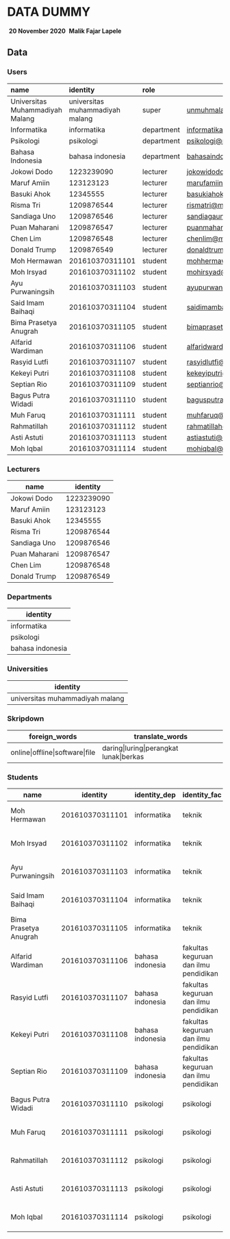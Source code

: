 # DATA DUMMY

​																								**20 November 2020**
​																											 **Malik Fajar Lapele**

## Data

### Users

| name                            | identity                        | role       | email                         | password               |
| :------------------------------ | :------------------------------ | :--------- | ----------------------------- | ---------------------- |
| Universitas Muhammadiyah Malang | universitas muhammadiyah malang | super      | unmuhmalang@mail.devs         | unmuhmalang123         |
| Informatika                     | informatika                     | department | informatika@mail.devs         | informatika123         |
| Psikologi                       | psikologi                       | department | psikologi@mail.devs           | psikologi123           |
| Bahasa Indonesia                | bahasa indonesia                | department | bahasaindonesia@mail.devs     | bahasaindonesia123     |
| Jokowi Dodo                     | 1223239090                      | lecturer   | jokowidodo@mail.devs          | jokowidodo123          |
| Maruf Amiin                     | 123123123                       | lecturer   | marufamiin@mail.devs          | marufamiin123          |
| Basuki Ahok                     | 12345555                        | lecturer   | basukiahok@mail.devs          | basukiahok123          |
| Risma Tri                       | 1209876544                      | lecturer   | rismatri@mail.devs            | rismatri123            |
| Sandiaga Uno                    | 1209876546                      | lecturer   | sandiagauno@mail.devs         | sandiagauno123         |
| Puan Maharani                   | 1209876547                      | lecturer   | puanmaharani@mail.devs        | puanmaharani123        |
| Chen Lim                        | 1209876548                      | lecturer   | chenlim@mail.devs             | chenlim123             |
| Donald Trump                    | 1209876549                      | lecturer   | donaldtrump@mail.devs         | donaldtrump123         |
| Moh Hermawan                    | 201610370311101                 | student    | mohhermawan@mail.devs         | mohhermawan123         |
| Moh Irsyad                      | 201610370311102                 | student    | mohirsyad@mail.devs           | mohirsyad123           |
| Ayu Purwaningsih                | 201610370311103                 | student    | ayupurwaningsih@mail.devs     | ayupurwaningsih123     |
| Said Imam Baihaqi               | 201610370311104                 | student    | saidimambaihaqi@mail.devs     | saidimambaihaqi123     |
| Bima Prasetya Anugrah           | 201610370311105                 | student    | bimaprasetyaanugrah@mail.devs | bimaprasetyaanugrah123 |
| Alfarid Wardiman                | 201610370311106                 | student    | alfaridwardiman@mail.devs     | alfaridwardiman123     |
| Rasyid Lutfi                    | 201610370311107                 | student    | rasyidlutfi@mail.devs         | rasyidlutfi123         |
| Kekeyi Putri                    | 201610370311108                 | student    | kekeyiputri@mail.devs         | kekeyiputri123         |
| Septian Rio                     | 201610370311109                 | student    | septianrio@mail.devs          | septianrio123          |
| Bagus Putra Widadi              | 201610370311110                 | student    | bagusputrawidadi@mail.devs    | bagusputrawidadi123    |
| Muh Faruq                       | 201610370311111                 | student    | muhfaruq@mail.devs            | muhfaruq123            |
| Rahmatillah                     | 201610370311112                 | student    | rahmatillah@mail.devs         | rahmatillah123         |
| Asti Astuti                     | 201610370311113                 | student    | astiastuti@mail.devs          | astiastuti123          |
| Moh Iqbal                       | 201610370311114                 | student    | mohiqbal@mail.devs            | mohiqbal123            |



### Lecturers

| name          | identity   |
| ------------- | ---------- |
| Jokowi Dodo   | 1223239090 |
| Maruf Amiin   | 123123123  |
| Basuki Ahok   | 12345555   |
| Risma Tri     | 1209876544 |
| Sandiaga Uno  | 1209876546 |
| Puan Maharani | 1209876547 |
| Chen Lim      | 1209876548 |
| Donald Trump  | 1209876549 |



### Departments

| identity         |
| ---------------- |
| informatika      |
| psikologi        |
| bahasa indonesia |



### Universities

| identity                        |
| ------------------------------- |
| universitas muhammadiyah malang |



### Skripdown

| foreign_words                   | translate_words                         |
| ------------------------------- | --------------------------------------- |
| online\|offline\|software\|file | daring\|luring\|perangkat lunak\|berkas |



### Students

| name                  | identity        | identity_dep     | identity_fac                          | identity_univ                   |
| --------------------- | --------------- | ---------------- | ------------------------------------- | ------------------------------- |
| Moh Hermawan          | 201610370311101 | informatika      | teknik                                | universitas muhammadiyah malang |
| Moh Irsyad            | 201610370311102 | informatika      | teknik                                | universitas muhammadiyah malang |
| Ayu Purwaningsih      | 201610370311103 | informatika      | teknik                                | universitas muhammadiyah malang |
| Said Imam Baihaqi     | 201610370311104 | informatika      | teknik                                | universitas muhammadiyah malang |
| Bima Prasetya Anugrah | 201610370311105 | informatika      | teknik                                | universitas muhammadiyah malang |
| Alfarid Wardiman      | 201610370311106 | bahasa indonesia | fakultas keguruan dan ilmu pendidikan | universitas muhammadiyah malang |
| Rasyid Lutfi          | 201610370311107 | bahasa indonesia | fakultas keguruan dan ilmu pendidikan | universitas muhammadiyah malang |
| Kekeyi Putri          | 201610370311108 | bahasa indonesia | fakultas keguruan dan ilmu pendidikan | universitas muhammadiyah malang |
| Septian Rio           | 201610370311109 | bahasa indonesia | fakultas keguruan dan ilmu pendidikan | universitas muhammadiyah malang |
| Bagus Putra Widadi    | 201610370311110 | psikologi        | psikologi                             | universitas muhammadiyah malang |
| Muh Faruq             | 201610370311111 | psikologi        | psikologi                             | universitas muhammadiyah malang |
| Rahmatillah           | 201610370311112 | psikologi        | psikologi                             | universitas muhammadiyah malang |
| Asti Astuti           | 201610370311113 | psikologi        | psikologi                             | universitas muhammadiyah malang |
| Moh Iqbal             | 201610370311114 | psikologi        | psikologi                             | universitas muhammadiyah malang |

